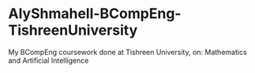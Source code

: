 # AlyShmahell-BCompEng-TishreenUniversity
My BCompEng coursework done at Tishreen University, on: Mathematics and Artificial Intelligence
